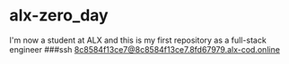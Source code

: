 # alx-zero_day
 I'm now a student at ALX and this is my first repository as a full-stack engineer
###ssh 8c8584f13ce7@8c8584f13ce7.8fd67979.alx-cod.online
